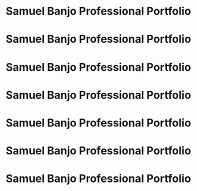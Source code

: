 # Samuel Banjo Professional Portfolio
# Samuel Banjo Professional Portfolio
# Samuel Banjo Professional Portfolio
# Samuel Banjo Professional Portfolio
# Samuel Banjo Professional Portfolio
# Samuel Banjo Professional Portfolio
# Samuel Banjo Professional Portfolio
